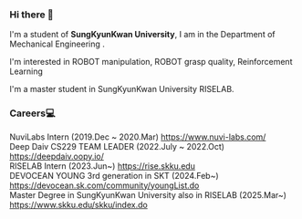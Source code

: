 <h3> Hi there 👋 </h3>

<p>
I'm a student of <b>SungKyunKwan University</b>, I am in the Department of Mechanical Engineering . 
</p>
<p>
I'm interested in ROBOT manipulation, ROBOT grasp quality, Reinforcement Learning
<p>
I'm a master student in SungKyunKwan University RISELAB.
</p>

### Careers💻
NuviLabs Intern (2019.Dec ~ 2020.Mar) https://www.nuvi-labs.com/ </br>
Deep Daiv CS229 TEAM LEADER (2022.July ~ 2022.Oct) https://deepdaiv.oopy.io/ </br>
RISELAB Intern (2023.Jun~) https://rise.skku.edu </br>
DEVOCEAN YOUNG 3rd generation in SKT (2024.Feb~) https://devocean.sk.com/community/youngList.do </br>
Master Degree in SungKyunKwan University also in RISELAB (2025.Mar~) https://www.skku.edu/skku/index.do </br>



